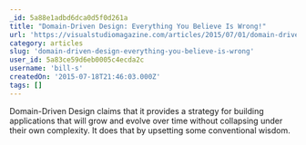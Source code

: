 ```yaml
---
_id: 5a88e1adbd6dca0d5f0d261a
title: "Domain-Driven Design: Everything You Believe Is Wrong!"
url: 'https://visualstudiomagazine.com/articles/2015/07/01/domain-driven-design.aspx'
category: articles
slug: 'domain-driven-design-everything-you-believe-is-wrong'
user_id: 5a83ce59d6eb0005c4ecda2c
username: 'bill-s'
createdOn: '2015-07-18T21:46:03.000Z'
tags: []
---
```


Domain-Driven Design claims that it provides a strategy for building applications that will grow and evolve over time without collapsing under their own complexity. It does that by upsetting some conventional wisdom.

